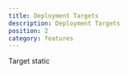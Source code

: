 ```yaml
---
title: Deployment Targets
description: Deployment Targets
position: 2
category: features
---
```


Target static
